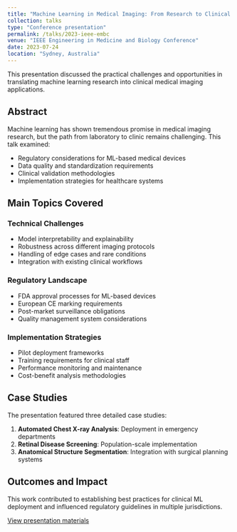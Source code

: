 ```yaml
---
title: "Machine Learning in Medical Imaging: From Research to Clinical Practice"
collection: talks
type: "Conference presentation"
permalink: /talks/2023-ieee-embc
venue: "IEEE Engineering in Medicine and Biology Conference"
date: 2023-07-24
location: "Sydney, Australia"
---
```


This presentation discussed the practical challenges and opportunities in translating machine learning research into clinical medical imaging applications.

## Abstract

Machine learning has shown tremendous promise in medical imaging research, but the path from laboratory to clinic remains challenging. This talk examined:

- Regulatory considerations for ML-based medical devices
- Data quality and standardization requirements
- Clinical validation methodologies
- Implementation strategies for healthcare systems

## Main Topics Covered

### Technical Challenges
- Model interpretability and explainability
- Robustness across different imaging protocols
- Handling of edge cases and rare conditions
- Integration with existing clinical workflows

### Regulatory Landscape
- FDA approval processes for ML-based devices
- European CE marking requirements
- Post-market surveillance obligations
- Quality management system considerations

### Implementation Strategies
- Pilot deployment frameworks
- Training requirements for clinical staff
- Performance monitoring and maintenance
- Cost-benefit analysis methodologies

## Case Studies

The presentation featured three detailed case studies:

1. **Automated Chest X-ray Analysis**: Deployment in emergency departments
2. **Retinal Disease Screening**: Population-scale implementation
3. **Anatomical Structure Segmentation**: Integration with surgical planning systems

## Outcomes and Impact

This work contributed to establishing best practices for clinical ML deployment and influenced regulatory guidelines in multiple jurisdictions.

[View presentation materials](http://academicpages.github.io/files/talk2.pdf)
